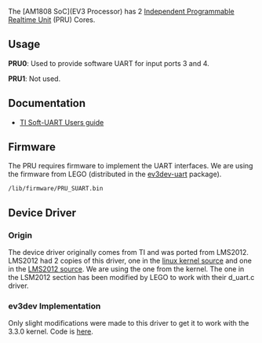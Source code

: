 The [AM1808 SoC](EV3 Processor) has 2 [Independent Programmable Realtime
Unit](http://processors.wiki.ti.com/index.php/Programmable_Realtime_Unit_Subsystem) (PRU) Cores.

## Usage
__PRU0__: Used to provide software UART for input ports 3 and 4.

__PRU1__: Not used.

## Documentation
* [TI Soft-UART Users guide](http://processors.wiki.ti.com/index.php/Soft-UART_Implementation_on_OMAPL_PRU_-_Software_Users_Guide)

## Firmware
The PRU requires firmware to implement the UART interfaces. We are using the firmware from LEGO (distributed in the [ev3dev-uart](Package-ev3dev-uart) package).

    /lib/firmware/PRU_SUART.bin

## Device Driver
### Origin
The device driver originally comes from TI and was ported from LMS2012. LMS2012 had 2 copies of this driver, one in the [linux kernel source](https://github.com/mindboards/ev3sources/tree/master/extra/linux-03.20.00.13/pru-firmware-05-31-2011-1423-v3.0) and one in the [LMS2012 source](https://github.com/mindboards/ev3sources/tree/master/lms2012/d_uart/Linuxmod_AM1808/pru-firmware-05-31-2011-1423-v3.0). We are using the one from the kernel. The one in the LSM2012 section has been modified by LEGO to work with their d_uart.c driver.

### ev3dev Implementation
Only slight modifications were made to this driver to get it to work with the 3.3.0 kernel. Code is [here](../ev3dev-kernel/tree/uart-sensors/drivers/tty/serial/omapl_pru).
